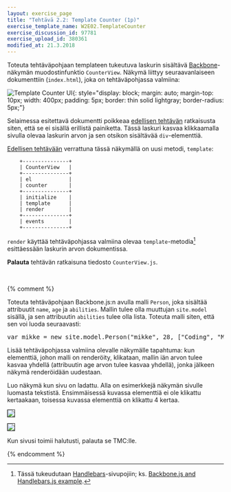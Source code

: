 ```yaml
---
layout: exercise_page
title: "Tehtävä 2.2: Template Counter (1p)"
exercise_template_name: W2E02.TemplateCounter
exercise_discussion_id: 97781
exercise_upload_id: 380361
modified_at: 21.3.2018
---
```


Toteuta tehtäväpohjaan templateen tukeutuva laskurin sisältävä [Backbone][Backbone]-näkymän muodostinfunktio `CounterView`. Näkymä liittyy seuraavanlaiseen dokumenttiin (`index.html`), joka on tehtäväpohjassa valmiina:

[Backbone]: http://backbonejs.org/#View

![Template Counter UI](../img/w2e02-template-counter.png "Template Counter UI"){: style="display: block; margin: auto; margin-top: 10px; width: 400px; padding: 5px; border: thin solid lightgray; border-radius: 5px;"}

Selaimessa esitettavä dokumentti poikkeaa [edellisen tehtävän](../tehtava21) ratkaisusta siten, että se ei sisällä erillistä painiketta. Tässä laskuri kasvaa klikkaamalla sivulla olevaa laskurin arvon ja sen otsikon sisältävää `div`-elementtiä.

[Edellisen tehtävään](../tehtava21) verrattuna tässä näkymällä on uusi metodi, `template`:


~~~
    +---------------+
    | CounterView   |
    +---------------+
    | el            |
    | counter       |
    +---------------+
    | initialize    |
    | template      |
    | render        |
    +---------------+
    | events        |
    +---------------+
~~~

`render` käyttää tehtäväpohjassa valmiina olevaa `template`-metodia[^1] esittäessään laskurin arvon dokumentissa.

[^1]: Tässä tukeudutaan [Handlebars][Handlebars]-sivupojiin; ks. [Backbone.js and Handlebars.js example][Backbone-Handlebars-example].

[Handlebars]: http://handlebarsjs.com
[Backbone-Handlebars-example]: https://gist.github.com/kyleondata/3440492


**Palauta** tehtävän ratkaisuna tiedosto `CounterView.js`.

<br/>





{% comment %}

Toteuta tehtäväpohjaan Backbone.js:n avulla malli `Person`, joka sisältää attribuutit `name`, `age` ja `abilities`. Mallin tulee olla muuttujan `site.model` sisällä, ja sen attribuutin `abilities` tulee olla lista. Toteuta malli siten, että sen voi luoda seuraavasti:

<pre class="sh_javascript_dom">
var mikke = new site.model.Person("mikke", 28, ["Coding", "Music", "Reproduction"]);
</pre>

Lisää tehtäväpohjassa valmiina olevalle näkymälle tapahtuma: kun elementtiä, johon malli on renderöity, klikataan, mallin iän arvon tulee kasvaa yhdellä (attribuutin age arvon tulee kasvaa yhdellä), jonka jälkeen näkymä renderöidään uudestaan.

Luo näkymä kun sivu on ladattu. Alla on esimerkkejä näkymän sivulle luomasta tekstistä. Ensimmäisessä kuvassa elementtiä ei ole klikattu kertaakaan, toisessa kuvassa elementtiä on klikattu 4 kertaa.


<p><img src="img/w4e04-hellomodel-0.png" border="1"/></p>
<p><img src="img/w4e04-hellomodel-2.png" border="1"/></p>

<p>Kun sivusi toimii halutusti, palauta se TMC:lle.</p>

{% endcomment %}
